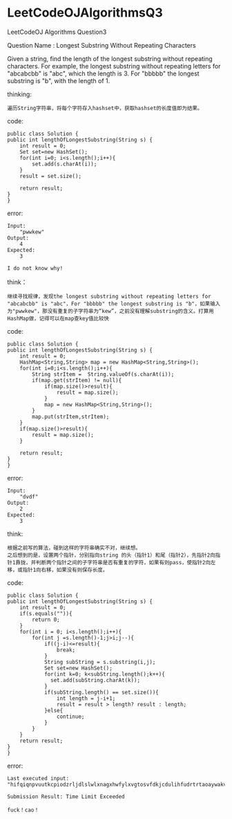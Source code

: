 # LeetCodeOJAlgorithmsQ3
LeetCodeOJ Algorithms Question3

Question Name :
Longest Substring Without Repeating Characters

Given a string, find the length of the longest substring without repeating characters. For example, the longest substring without repeating letters for "abcabcbb" is "abc", which the length is 3. For "bbbbb" the longest substring is "b", with the length of 1.
	
thinking:

	遍历String字符串，将每个字符存入hashset中，获取hashset的长度值即为结果。
	
code:
	
	public class Solution {
    public int lengthOfLongestSubstring(String s) {
        int result = 0;
        Set set=new HashSet();
        for(int i=0; i<s.length();i++){
            set.add(s.charAt(i));
        }
        result = set.size();
        
        return result;
    }
	}
	
error:

	Input:
		"pwwkew"
	Output:
		4
	Expected:
		3
		
	I do not know why!
	
think：
	
	继续寻找规律，发现the longest substring without repeating letters for "abcabcbb" is "abc"，For "bbbbb" the longest substring is "b"，如果输入为"pwwkew"，那没有重复的子字符串为“kew”，之前没有理解substring的含义。打算用HashMap做，记得可以在map查key值比较快
	
code:
	
	public class Solution {
    public int lengthOfLongestSubstring(String s) {
        int result = 0;
        HashMap<String,String> map = new HashMap<String,String>();
        for(int i=0;i<s.length();i++){
            String strItem =  String.valueOf(s.charAt(i));
            if(map.get(strItem) != null){
                if(map.size()>result){
                    result = map.size();
                }
                map = new HashMap<String,String>();
            }
            map.put(strItem,strItem);
        }
        if(map.size()>result){
            result = map.size();
        }
        
        return result;
    }
	}
	
error:
	
	Input:
		"dvdf"
	Output:
		2
	Expected:
		3
		
think:
	
	根据之前写的算法，碰到这样的字符串确实不对，继续想。
	之后想到的是，设置两个指针，分别指向string 的头（指针1）和尾（指针2），先指针2向指针1靠拢，并判断两个指针之间的子字符串是否有重复的字符，如果有则pass，使指针2向左移，或指针1向右移，如果没有则保存长度。
	
code:

	public class Solution {
    public int lengthOfLongestSubstring(String s) {
        int result = 0;
        if(s.equals("")){
            return 0;
        }
        for(int i = 0; i<s.length();i++){
            for(int j =s.length()-1;j>i;j--){
            	if((j-i)<=result){
                    break;
                }
                String subString = s.substring(i,j);
                Set set=new HashSet();
                for(int k=0; k<subString.length();k++){
                  set.add(subString.charAt(k));
                }
                if(subString.length() == set.size()){
                    int length = j-i+1;
                    result = result > length? result : length;
                }else{
                    continue;
                } 
            }
        }
        return result;
    }
	}
	
error:

	Last executed input:
	"hifqiqnpvuutkcpiodzrljdlslwlxnagxhwfylxvgtosvfdkjcdulihfudrtrtaoaywakvvqo"
		
	Submission Result: Time Limit Exceeded
	
	fuck！cao！

